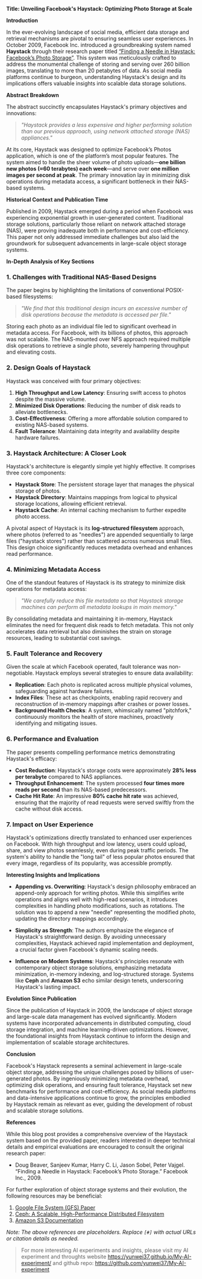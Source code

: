 **Title: Unveiling Facebook's Haystack: Optimizing Photo Storage at Scale**

**Introduction**

In the ever-evolving landscape of social media, efficient data storage and retrieval mechanisms are pivotal to ensuring seamless user experiences. In October 2009, Facebook Inc. introduced a groundbreaking system named **Haystack** through their research paper titled [“Finding a Needle in Haystack: Facebook’s Photo Storage”](#). This system was meticulously crafted to address the monumental challenge of storing and serving over 260 billion images, translating to more than 20 petabytes of data. As social media platforms continue to burgeon, understanding Haystack's design and its implications offers valuable insights into scalable data storage solutions.

**Abstract Breakdown**

The abstract succinctly encapsulates Haystack's primary objectives and innovations:

> *"Haystack provides a less expensive and higher performing solution than our previous approach, using network attached storage (NAS) appliances."*

At its core, Haystack was designed to optimize Facebook’s Photos application, which is one of the platform’s most popular features. The system aimed to handle the sheer volume of photo uploads—**one billion new photos (≈60 terabytes) each week**—and serve over **one million images per second at peak**. The primary innovation lay in minimizing disk operations during metadata access, a significant bottleneck in their NAS-based systems.

**Historical Context and Publication Time**

Published in 2009, Haystack emerged during a period when Facebook was experiencing exponential growth in user-generated content. Traditional storage solutions, particularly those reliant on network attached storage (NAS), were proving inadequate both in performance and cost-efficiency. This paper not only addressed immediate challenges but also laid the groundwork for subsequent advancements in large-scale object storage systems.

**In-Depth Analysis of Key Sections**

### 1. **Challenges with Traditional NAS-Based Designs**

The paper begins by highlighting the limitations of conventional POSIX-based filesystems:

> *"We find that this traditional design incurs an excessive number of disk operations because the metadata is accessed per file."*

Storing each photo as an individual file led to significant overhead in metadata access. For Facebook, with its billions of photos, this approach was not scalable. The NAS-mounted over NFS approach required multiple disk operations to retrieve a single photo, severely hampering throughput and elevating costs.

### 2. **Design Goals of Haystack**

Haystack was conceived with four primary objectives:

1. **High Throughput and Low Latency**: Ensuring swift access to photos despite the massive volume.
2. **Minimized Disk Operations**: Reducing the number of disk reads to alleviate bottlenecks.
3. **Cost-Effectiveness**: Offering a more affordable solution compared to existing NAS-based systems.
4. **Fault Tolerance**: Maintaining data integrity and availability despite hardware failures.

### 3. **Haystack Architecture: A Closer Look**

Haystack's architecture is elegantly simple yet highly effective. It comprises three core components:

- **Haystack Store**: The persistent storage layer that manages the physical storage of photos.
- **Haystack Directory**: Maintains mappings from logical to physical storage locations, allowing efficient retrieval.
- **Haystack Cache**: An internal caching mechanism to further expedite photo access.

A pivotal aspect of Haystack is its **log-structured filesystem** approach, where photos (referred to as "needles") are appended sequentially to large files ("haystack stores") rather than scattered across numerous small files. This design choice significantly reduces metadata overhead and enhances read performance.

### 4. **Minimizing Metadata Access**

One of the standout features of Haystack is its strategy to minimize disk operations for metadata access:

> *"We carefully reduce this file metadata so that Haystack storage machines can perform all metadata lookups in main memory."*

By consolidating metadata and maintaining it in-memory, Haystack eliminates the need for frequent disk reads to fetch metadata. This not only accelerates data retrieval but also diminishes the strain on storage resources, leading to substantial cost savings.

### 5. **Fault Tolerance and Recovery**

Given the scale at which Facebook operated, fault tolerance was non-negotiable. Haystack employs several strategies to ensure data availability:

- **Replication**: Each photo is replicated across multiple physical volumes, safeguarding against hardware failures.
- **Index Files**: These act as checkpoints, enabling rapid recovery and reconstruction of in-memory mappings after crashes or power losses.
- **Background Health Checks**: A system, whimsically named "pitchfork," continuously monitors the health of store machines, proactively identifying and mitigating issues.

### 6. **Performance and Evaluation**

The paper presents compelling performance metrics demonstrating Haystack's efficacy:

- **Cost Reduction**: Haystack's storage costs were approximately **28% less per terabyte** compared to NAS appliances.
- **Throughput Enhancement**: The system processed **four times more reads per second** than its NAS-based predecessors.
- **Cache Hit Rate**: An impressive **80% cache hit rate** was achieved, ensuring that the majority of read requests were served swiftly from the cache without disk access.

### 7. **Impact on User Experience**

Haystack's optimizations directly translated to enhanced user experiences on Facebook. With high throughput and low latency, users could upload, share, and view photos seamlessly, even during peak traffic periods. The system's ability to handle the "long tail" of less popular photos ensured that every image, regardless of its popularity, was accessible promptly.

**Interesting Insights and Implications**

- **Appending vs. Overwriting**: Haystack's design philosophy embraced an append-only approach for writing photos. While this simplifies write operations and aligns well with high-read scenarios, it introduces complexities in handling photo modifications, such as rotations. The solution was to append a new "needle" representing the modified photo, updating the directory mappings accordingly.
  
- **Simplicity as Strength**: The authors emphasize the elegance of Haystack's straightforward design. By avoiding unnecessary complexities, Haystack achieved rapid implementation and deployment, a crucial factor given Facebook's dynamic scaling needs.

- **Influence on Modern Systems**: Haystack's principles resonate with contemporary object storage solutions, emphasizing metadata minimization, in-memory indexing, and log-structured storage. Systems like **Ceph** and **Amazon S3** echo similar design tenets, underscoring Haystack's lasting impact.

**Evolution Since Publication**

Since the publication of Haystack in 2009, the landscape of object storage and large-scale data management has evolved significantly. Modern systems have incorporated advancements in distributed computing, cloud storage integration, and machine learning-driven optimizations. However, the foundational insights from Haystack continue to inform the design and implementation of scalable storage architectures.

**Conclusion**

Facebook's Haystack represents a seminal achievement in large-scale object storage, addressing the unique challenges posed by billions of user-generated photos. By ingeniously minimizing metadata overhead, optimizing disk operations, and ensuring fault tolerance, Haystack set new benchmarks for performance and cost-efficiency. As social media platforms and data-intensive applications continue to grow, the principles embodied by Haystack remain as relevant as ever, guiding the development of robust and scalable storage solutions.

**References**

While this blog post provides a comprehensive overview of the Haystack system based on the provided paper, readers interested in deeper technical details and empirical evaluations are encouraged to consult the original research paper:

- Doug Beaver, Sanjeev Kumar, Harry C. Li, Jason Sobel, Peter Vajgel. “Finding a Needle in Haystack: Facebook’s Photo Storage.” Facebook Inc., 2009.

For further exploration of object storage systems and their evolution, the following resources may be beneficial:

1. [Google File System (GFS) Paper](#)
2. [Ceph: A Scalable, High-Performance Distributed Filesystem](#)
3. [Amazon S3 Documentation](#)

*Note: The above references are placeholders. Replace `[#]` with actual URLs or citation details as needed.*

> For more interesting AI experiments and insights, please visit my AI experiment and throughts website <https://yunwei37.github.io/My-AI-experiment/> and github repo: <https://github.com/yunwei37/My-AI-experiment>
